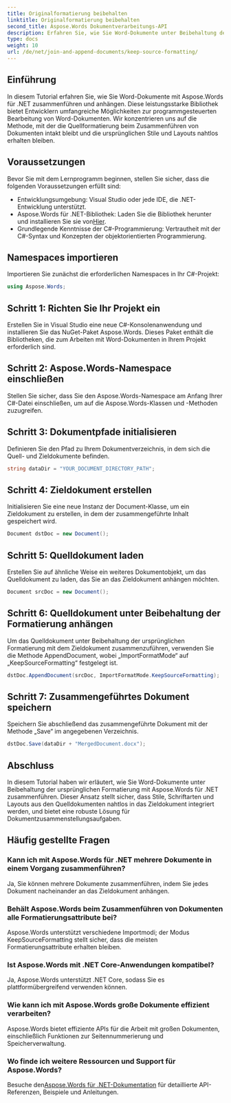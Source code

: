 ```yaml
---
title: Originalformatierung beibehalten
linktitle: Originalformatierung beibehalten
second_title: Aspose.Words Dokumentverarbeitungs-API
description: Erfahren Sie, wie Sie Word-Dokumente unter Beibehaltung der Formatierung mit Aspose.Words für .NET zusammenführen. Ideal für Entwickler, die Dokumentzusammenstellungsaufgaben automatisieren möchten.
type: docs
weight: 10
url: /de/net/join-and-append-documents/keep-source-formatting/
---
```

## Einführung

In diesem Tutorial erfahren Sie, wie Sie Word-Dokumente mit Aspose.Words für .NET zusammenführen und anhängen. Diese leistungsstarke Bibliothek bietet Entwicklern umfangreiche Möglichkeiten zur programmgesteuerten Bearbeitung von Word-Dokumenten. Wir konzentrieren uns auf die Methode, mit der die Quellformatierung beim Zusammenführen von Dokumenten intakt bleibt und die ursprünglichen Stile und Layouts nahtlos erhalten bleiben.

## Voraussetzungen

Bevor Sie mit dem Lernprogramm beginnen, stellen Sie sicher, dass die folgenden Voraussetzungen erfüllt sind:

- Entwicklungsumgebung: Visual Studio oder jede IDE, die .NET-Entwicklung unterstützt.
-  Aspose.Words für .NET-Bibliothek: Laden Sie die Bibliothek herunter und installieren Sie sie von[Hier](https://releases.aspose.com/words/net/).
- Grundlegende Kenntnisse der C#-Programmierung: Vertrautheit mit der C#-Syntax und Konzepten der objektorientierten Programmierung.

## Namespaces importieren

Importieren Sie zunächst die erforderlichen Namespaces in Ihr C#-Projekt:

```csharp
using Aspose.Words;
```

## Schritt 1: Richten Sie Ihr Projekt ein

Erstellen Sie in Visual Studio eine neue C#-Konsolenanwendung und installieren Sie das NuGet-Paket Aspose.Words. Dieses Paket enthält die Bibliotheken, die zum Arbeiten mit Word-Dokumenten in Ihrem Projekt erforderlich sind.

## Schritt 2: Aspose.Words-Namespace einschließen

Stellen Sie sicher, dass Sie den Aspose.Words-Namespace am Anfang Ihrer C#-Datei einschließen, um auf die Aspose.Words-Klassen und -Methoden zuzugreifen.

## Schritt 3: Dokumentpfade initialisieren

Definieren Sie den Pfad zu Ihrem Dokumentverzeichnis, in dem sich die Quell- und Zieldokumente befinden.

```csharp
string dataDir = "YOUR_DOCUMENT_DIRECTORY_PATH";
```

## Schritt 4: Zieldokument erstellen

Initialisieren Sie eine neue Instanz der Document-Klasse, um ein Zieldokument zu erstellen, in dem der zusammengeführte Inhalt gespeichert wird.

```csharp
Document dstDoc = new Document();
```

## Schritt 5: Quelldokument laden

Erstellen Sie auf ähnliche Weise ein weiteres Dokumentobjekt, um das Quelldokument zu laden, das Sie an das Zieldokument anhängen möchten.

```csharp
Document srcDoc = new Document();
```

## Schritt 6: Quelldokument unter Beibehaltung der Formatierung anhängen

Um das Quelldokument unter Beibehaltung der ursprünglichen Formatierung mit dem Zieldokument zusammenzuführen, verwenden Sie die Methode AppendDocument, wobei „ImportFormatMode“ auf „KeepSourceFormatting“ festgelegt ist.

```csharp
dstDoc.AppendDocument(srcDoc, ImportFormatMode.KeepSourceFormatting);
```

## Schritt 7: Zusammengeführtes Dokument speichern

Speichern Sie abschließend das zusammengeführte Dokument mit der Methode „Save“ im angegebenen Verzeichnis.

```csharp
dstDoc.Save(dataDir + "MergedDocument.docx");
```

## Abschluss

In diesem Tutorial haben wir erläutert, wie Sie Word-Dokumente unter Beibehaltung der ursprünglichen Formatierung mit Aspose.Words für .NET zusammenführen. Dieser Ansatz stellt sicher, dass Stile, Schriftarten und Layouts aus den Quelldokumenten nahtlos in das Zieldokument integriert werden, und bietet eine robuste Lösung für Dokumentzusammenstellungsaufgaben.

## Häufig gestellte Fragen

### Kann ich mit Aspose.Words für .NET mehrere Dokumente in einem Vorgang zusammenführen?
Ja, Sie können mehrere Dokumente zusammenführen, indem Sie jedes Dokument nacheinander an das Zieldokument anhängen.

### Behält Aspose.Words beim Zusammenführen von Dokumenten alle Formatierungsattribute bei?
Aspose.Words unterstützt verschiedene Importmodi; der Modus KeepSourceFormatting stellt sicher, dass die meisten Formatierungsattribute erhalten bleiben.

### Ist Aspose.Words mit .NET Core-Anwendungen kompatibel?
Ja, Aspose.Words unterstützt .NET Core, sodass Sie es plattformübergreifend verwenden können.

### Wie kann ich mit Aspose.Words große Dokumente effizient verarbeiten?
Aspose.Words bietet effiziente APIs für die Arbeit mit großen Dokumenten, einschließlich Funktionen zur Seitennummerierung und Speicherverwaltung.

### Wo finde ich weitere Ressourcen und Support für Aspose.Words?
 Besuche den[Aspose.Words für .NET-Dokumentation](https://reference.aspose.com/words/net/) für detaillierte API-Referenzen, Beispiele und Anleitungen.